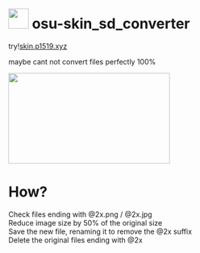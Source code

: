 # <img src="https://i.imgur.com/ChG6TW9.png" width="40"/> osu-skin_sd_converter
<p>try!<a href="https://skin.p1519.xyz/">skin.p1519.xyz</a><br></p>
<p>maybe cant not convert files perfectly 100% </p>

<img src="https://i.imgur.com/O4t4r6D.png" width="320" height="180">

# How?<br>
Check files ending with @2x.png / @2x.jpg<br>
Reduce image size by 50% of the original size<br>
Save the new file, renaming it to remove the @2x suffix<br>
Delete the original files ending with @2x<br>
